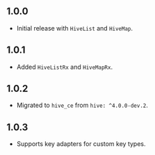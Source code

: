 ## 1.0.0
- Initial release with `HiveList` and `HiveMap`.

## 1.0.1
- Added `HiveListRx` and `HiveMapRx`.

## 1.0.2
- Migrated to `hive_ce` from `hive: ^4.0.0-dev.2`.

## 1.0.3
- Supports key adapters for custom key types.